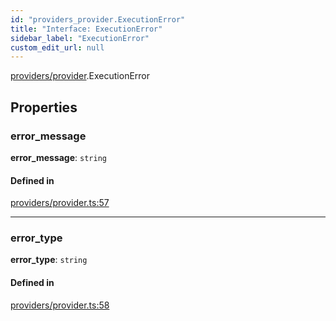 ```yaml
---
id: "providers_provider.ExecutionError"
title: "Interface: ExecutionError"
sidebar_label: "ExecutionError"
custom_edit_url: null
---
```


[providers/provider](../modules/providers_provider.md).ExecutionError

## Properties

### error\_message

 **error\_message**: `string`

#### Defined in

[providers/provider.ts:57](https://github.com/near/near-api-js/blob/ef6d7fbf/packages/near-api-js/src/providers/provider.ts#L57)

___

### error\_type

 **error\_type**: `string`

#### Defined in

[providers/provider.ts:58](https://github.com/near/near-api-js/blob/ef6d7fbf/packages/near-api-js/src/providers/provider.ts#L58)
